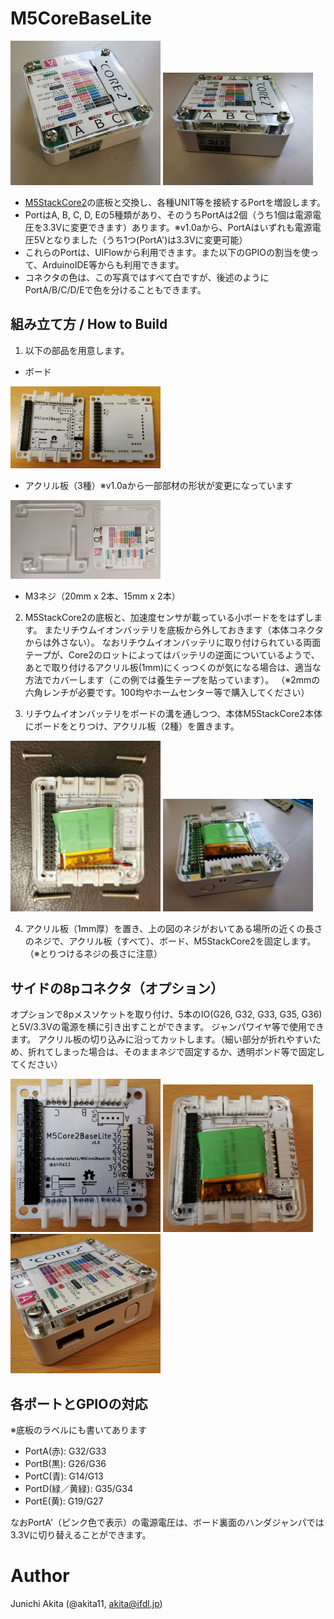 # M5CoreBaseLite

<img src="https://github.com/akita11/M5Core2BaseLite/blob/main/M5CoreBaseLite1.jpg" width="240px">

<img src="https://github.com/akita11/M5Core2BaseLite/blob/main/M5CoreBaseLite2.jpg" width="240px">

- [M5StackCore2](https://www.switch-science.com/catalog/6530/)の底板と交換し、各種UNIT等を接続するPortを増設します。
- PortはA, B, C, D, Eの5種類があり、そのうちPortAは2個（うち1個は電源電圧を3.3Vに変更できます）あります。※v1.0aから、PortAはいずれも電源電圧5Vとなりました（うち1つ(PortA')は3.3Vに変更可能）
- これらのPortは、UIFlowから利用できます。また以下のGPIOの割当を使って、ArduinoIDE等からも利用できます。
- コネクタの色は、この写真ではすべて白ですが、後述のようにPortA/B/C/D/Eで色を分けることもできます。

## 組み立て方 / How to Build 

1. 以下の部品を用意します。

  - ボード
<img src="https://github.com/akita11/M5Core2BaseLite/blob/main/M5CoreBaseLite_board.jpg" width="240px">

  - アクリル板（3種）※v1.0aから一部部材の形状が変更になっています
<img src="https://github.com/akita11/M5Core2BaseLite/blob/main/M5CoreBaseLite_acryl.jpg" width="240px">

  - M3ネジ（20mm x 2本、15mm x 2本）

2. M5StackCore2の底板と、加速度センサが載っている小ボードををはずします。
またリチウムイオンバッテリを底板から外しておきます（本体コネクタからは外さない）。
なおリチウムイオンバッテリに取り付けられている両面テープが、Core2のロットによってはバッテリの逆面についているようで、あとで取り付けるアクリル板(1mm)にくっつくのが気になる場合は、適当な方法でカバーします（この例では養生テープを貼っています）。
（※2mmの六角レンチが必要です。100均やホームセンター等で購入してください）

3. リチウムイオンバッテリをボードの溝を通しつつ、本体M5StackCore2本体にボードをとりつけ、アクリル板（2種）を置きます。

<img src="https://github.com/akita11/M5Core2BaseLite/blob/main/M5CoreBaseLite_build1.jpg" width="240px">

<img src="https://github.com/akita11/M5Core2BaseLite/blob/main/M5CoreBaseLite_build2.jpg" width="240px">

4. アクリル板（1mm厚）を置き、上の図のネジがおいてある場所の近くの長さのネジで、アクリル板（すべて）、ボード、M5StackCore2を固定します。
（※とりつけるネジの長さに注意）

## サイドの8pコネクタ（オプション）

オプションで8pメスソケットを取り付け、5本のIO(G26, G32, G33, G35, G36)と5V/3.3Vの電源を横に引き出すことができます。
ジャンパワイヤ等で使用できます。
アクリル板の切り込みに沿ってカットします。（細い部分が折れやすいため、折れてしまった場合は、そのままネジで固定するか、透明ボンド等で固定してください）


<img src="https://github.com/akita11/M5Core2BaseLite/blob/main/M5Core2BaseLite_op1.jpg" width="240px">

<img src="https://github.com/akita11/M5Core2BaseLite/blob/main/M5Core2BaseLite_op2.jpg" width="240px">

<img src="https://github.com/akita11/M5Core2BaseLite/blob/main/M5Core2BaseLite_op3.jpg" width="240px">


## 各ポートとGPIOの対応

※底板のラベルにも書いてあります
- PortA(赤): G32/G33
- PortB(黒): G26/G36
- PortC(青): G14/G13
- PortD(緑／黄緑): G35/G34
- PortE(黄): G19/G27

なおPortA'（ピンク色で表示）の電源電圧は、ボード裏面のハンダジャンパでは3.3Vに切り替えることができます。

# Author

Junichi Akita (@akita11, akita@ifdl.jp)
